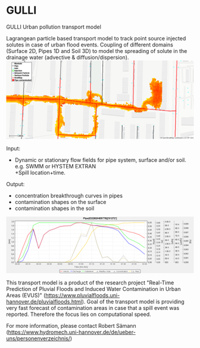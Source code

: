 # GULLI
GULLI Urban pollution transport model 

Lagrangean particle based transport model to track point source injected solutes in case of urban flood events. Coupling of different domains (Surface 2D, Pipes 1D and Soil 3D) to model the spreading of solute in the drainage water (advective & diffusion/dispersion).
![Sample spill event on the surface](2020-01-20_10-22-00.png)

Input:  
   + Dynamic or stationary flow fields for pipe system, surface and/or soil. e.g. SWMM or HYSTEM EXTRAN  
   +Spill location+time.
   
Output:   
   + concentration breakthrough curves in pipes  
   + contamination shapes on the surface  
   + contamination shapes in the soil
        
![Informations for every pipe](graph.png)
        
This transport model is a product of the research project "Real-Time Prediction of Pluvial Floods and Induced Water Contamination in Urban Areas (EVUS)" (https://www.pluvialfloods.uni-hannover.de/pluvialfloods.html).
Goal of the transport model is providing very fast forecast of contamination areas in case that a spill event was reported. Therefore the focus lies on computational speed.

For more information, please contact Robert Sämann (https://www.hydromech.uni-hannover.de/de/ueber-uns/personenverzeichnis/)
